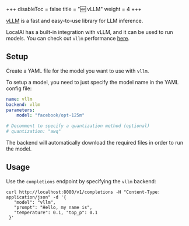 
+++
disableToc = false
title = "🆕 vLLM"
weight = 4
+++

[vLLM](https://github.com/vllm-project/vllm) is a fast and easy-to-use library for LLM inference.

LocalAI has a built-in integration with vLLM, and it can be used to run models. You can check out `vllm` performance [here](https://github.com/vllm-project/vllm#performance).

## Setup

Create a YAML file for the model you want to use with `vllm`.

To setup a model, you need to just specify the model name in the YAML config file:
```yaml
name: vllm
backend: vllm
parameters:
    model: "facebook/opt-125m"

# Decomment to specify a quantization method (optional)
# quantization: "awq"
```

The backend will automatically download the required files in order to run the model.


## Usage

Use the `completions` endpoint by specifying the `vllm` backend:
```
curl http://localhost:8080/v1/completions -H "Content-Type: application/json" -d '{   
   "model": "vllm",
   "prompt": "Hello, my name is",
   "temperature": 0.1, "top_p": 0.1
 }'
 ```